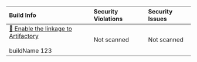 

| Build Info | Security Violations | Security Issues |
| :--------- | :------------ | :------------ |
| <a href="https://myplatform.com/">🐸 Enable the linkage to Artifactory</a><br><br> buildName 123 | Not scanned | Not scanned |


